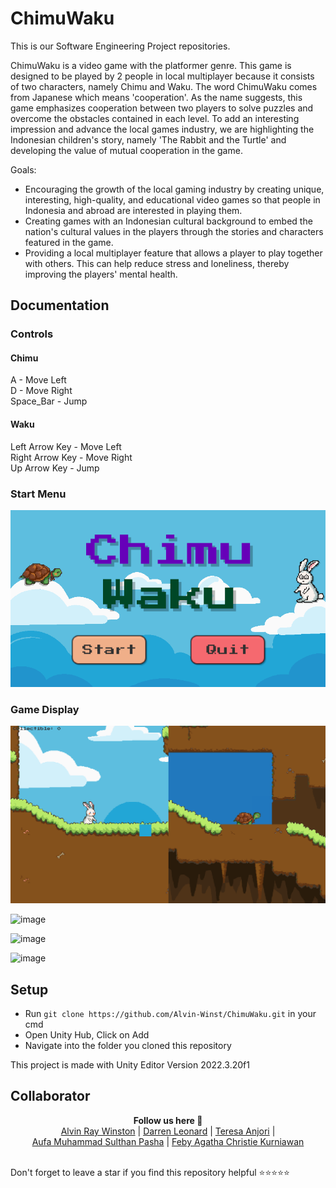 # ChimuWaku
This is our Software Engineering Project repositories.

ChimuWaku is a video game with the platformer genre. This game is designed to be played by 2 people in local multiplayer because it consists of two characters, namely Chimu and Waku. The word ChimuWaku comes from Japanese which means 'cooperation'. As the name suggests, this game emphasizes cooperation between two players to solve puzzles and overcome the obstacles contained in each level. To add an interesting impression and advance the local games industry, we are highlighting the Indonesian children's story, namely 'The Rabbit and the Turtle' and developing the value of mutual cooperation in the game.

Goals:
- Encouraging the growth of the local gaming industry by creating unique, interesting, high-quality, and educational video games so that people in Indonesia and abroad are interested in playing them. 
- Creating games with an Indonesian cultural background to embed the nation's cultural values in the players through the stories and characters featured in the game. 
- Providing a local multiplayer feature that allows a player to play together with others. This can help reduce stress and loneliness, thereby improving the players' mental health.

## Documentation
### Controls
#### Chimu
A - Move Left </br>
D - Move Right </br>
Space_Bar - Jump </br>

#### Waku
Left Arrow Key - Move Left </br>
Right Arrow Key - Move Right </br>
Up Arrow Key - Jump </br>

### Start Menu
![Start Menu](ChimuWaku/image.png)
### Game Display
![Game Display](ChimuWaku/display.png)

![image](https://github.com/Alvin-Winst/ChimuWaku/assets/160451658/564f8479-80c6-4d7a-9ec1-6dd837cfd95d)

![image](https://github.com/Alvin-Winst/ChimuWaku/assets/160451658/da14f633-cd0d-4308-8722-8bd5c2311c1a)

![image](https://github.com/Alvin-Winst/ChimuWaku/assets/160451658/978dce96-27ee-4002-bb3e-162aae89183e)

## Setup
- Run ```git clone https://github.com/Alvin-Winst/ChimuWaku.git``` in your cmd
- Open Unity Hub, Click on Add
- Navigate into the folder you cloned this repository

This project is made with Unity Editor Version 2022.3.20f1

## Collaborator
<p align='center'>
  <b>Follow us here 🌿</b><br> 
  <a href="https://github.com/Alvin-Winst">Alvin Ray Winston</a> |
  <a href="https://github.com/Ren9x">Darren Leonard</a> |
  <a href="https://github.com/sethyrical">Teresa Anjori</a> |<br>
  <a href="https://github.com/aufamsp">Aufa Muhammad Sulthan Pasha</a> |
  <a href="https://github.com/FebyAgatha">Feby Agatha Christie Kurniawan</a><br><br>

  Don't forget to leave a star if you find this repository helpful ⭐⭐⭐⭐⭐
</p>
